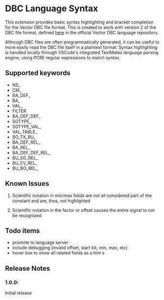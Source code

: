 # DBC Language Syntax

This extension provides basic syntax highlighting and bracket completion for the Vector DBC file format. 
This is created to work with version 2 of the DBC file format, 
defined [here](https://bitbucket.org/tobylorenz/vector_dbc/src/master/src/Vector/DBC/Parser.yy)
in the official Vector DBC language repository. 

Although DBC files are often programmatically generated, it can be useful to
more easily read the DBC file itself in a plaintext format. 
Syntax highlighting is handled locally through VSCode's 
integrated TextMates language parsing engine, using PCRE regular 
expressions to match syntax. 

## Supported keywords
- NS_ 
- CM_
- BA_DEF_
- BA_
- VAL_
- FILTER
- BA_DEF_DEF_
- SGTYPE_
- SGTYPE_VAL_
- VAL_TABLE_
- BO_TX_BU_
- BA_DEF_REL_
- BA_REL_
- BA_DEF_DEF_REL_
- BU_SG_REL_
- BU_EV_REL_
- BU_BO_REL_

## Known Issues

1. Scientific notation in min/max fields are not all considered part of the constant and are, thus, not highlighted

1. Scientific notation in the factor or offset causes the entire signal to not be recognized

## Todo items
- promote to language server
- include debugging (invalid offset, start bit, min, max, etc)
- hover box to show all related fields as a hint
s
## Release Notes

### 1.0.0: 
Initial release
